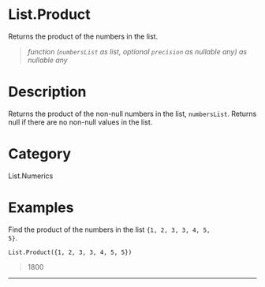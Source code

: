 ﻿# List.Product
Returns the product of the numbers in the list.
> _function (<code>numbersList</code> as list, optional <code>precision</code> as nullable any) as nullable any_
# Description 
Returns the product of the non-null numbers in the list, <code>numbersList</code>. Returns null if there are no non-null values in the list.
# Category 
List.Numerics
# Examples 
Find the product of the numbers in the list <code>{1, 2, 3, 3, 4, 5, 5}</code>.
```
List.Product({1, 2, 3, 3, 4, 5, 5})
```
> 1800
***
